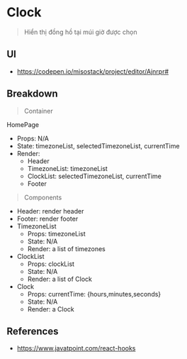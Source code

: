 # Clock

> Hiển thị đồng hồ tại múi giờ được chọn

## UI

- https://codepen.io/misostack/project/editor/Ajnrpr#

## Breakdown

> Container

HomePage

- Props: N/A
- State: timezoneList, selectedTimezoneList, currentTime
- Render:
  - Header
  - TimezoneList: timezoneList
  - ClockList: selectedTimezoneList, currentTime
  - Footer

> Components

- Header: render header
- Footer: render footer
- TimezoneList
  - Props: timezoneList
  - State: N/A
  - Render: a list of timezones
- ClockList
  - Props: clockList
  - State: N/A
  - Render: a list of Clock
- Clock
  - Props: currentTime: {hours,minutes,seconds}
  - State: N/A
  - Render: a Clock

## References

- https://www.javatpoint.com/react-hooks
